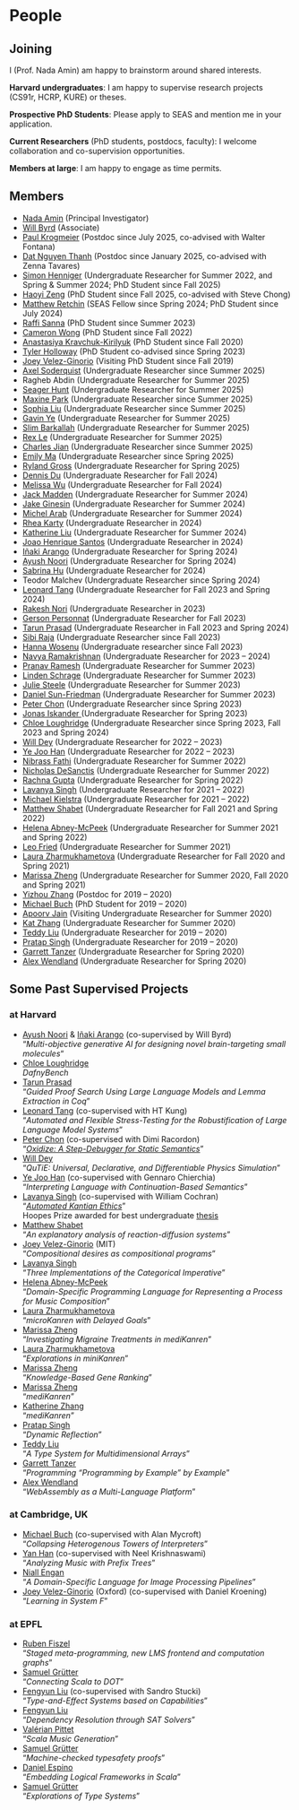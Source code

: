 # People

## Joining

I (Prof. Nada Amin) am happy to brainstorm around shared interests.

**Harvard undergraduates**: I am happy to supervise research projects (CS91r, HCRP, KURE) or theses.

**Prospective PhD Students**: Please apply to SEAS and mention me in your application.

**Current Researchers** (PhD students, postdocs, faculty): I welcome collaboration and co-supervision opportunities.

**Members at large**: I am happy to engage as time permits.

## Members

- [Nada Amin](http://namin.seas.harvard.edu) (Principal Investigator)
- [Will Byrd](http://webyrd.net) (Associate)
- [Paul Krogmeier](https://paulkrog.github.io/) (Postdoc since July 2025, co-advised with Walter Fontana)
- [Dat Nguyen Thanh](https://github.com/datvo06) (Postdoc since January 2025, co-advised with Zenna Tavares)
- [Simon Henniger](https://github.com/shenniger) (Undergraduate Researcher for Summer 2022, and Spring &amp; Summer 2024; PhD Student since Fall 2025)
- [Haoyi Zeng](https://haoyizeng.github.io/) (PhD Student since Fall 2025, co-advised with Steve Chong)
- [Matthew Retchin](https://www.mhr.ai) (SEAS Fellow since Spring 2024; PhD Student since July 2024)
- [Raffi Sanna](https://github.com/rvs31) (PhD Student since Summer 2023)
- [Cameron Wong](https://camdar.io) (PhD Student since Fall 2022)
- [Anastasiya Kravchuk-Kirilyuk](https://akravc.github.io) (PhD Student since Fall 2020)
- [Tyler Holloway](https://github.com/htoyll) (PhD Student co-advised since Spring 2023)
- [Joey Velez-Ginorio](http://web.mit.edu/joeyv/www) (Visiting PhD Student since Fall 2019)
- [Axel Soderquist](https://github.com/Axelpuff) (Undergraduate Researcher since Summer 2025)
- Ragheb Abdin (Undergraduate Researcher for Summer 2025)
- [Seager Hunt](https://github.com/seagerhunt) (Undergraduate Researcher for Summer 2025)
- [Maxine Park](https://github.com/maxine-park) (Undergraduate Researcher since Summer 2025)
- [Sophia Liu](https://github.com/sophiayliu) (Undergraduate Researcher since Summer 2025)
- [Gavin Ye]() (Undergraduate Researcher for Summer 2025)
- [Slim Barkallah](https://github.com/Slim205) (Undergraduate Researcher for Summer 2025)
- [Rex Le](https://github.com/RexLe192010) (Undergraduate Researcher for Summer 2025)
- [Charles Jian](https://github.com/c-j1) (Undergraduate Researcher since Summer 2025)
- [Emily Ma](https://github.com/exym4) (Undergraduate Researcher since Spring 2025)
- [Ryland Gross](https://github.com/rgrossharv) (Undergraduate Researcher for Spring 2025)
- [Dennis Du](https://github.com/DennisD1122) (Undergraduate Researcher for Fall 2024)
- [Melissa Wu](https://github.com/mzwu) (Undergraduate Researcher for Fall 2024)
- [Jack Madden](https://github.com/jmadden12) (Undergraduate Researcher for Summer 2024)
- [Jake Ginesin](https://github.com/JakeGinesin) (Undergraduate Researcher for Summer 2024)
- [Michel Arab](https://github.com/michelarab) (Undergraduate Researcher for Summer 2024)
- [Rhea Karty](https://github.com/Rhea-Eve) (Undergraduate Researcher in 2024)
- [Katherine Liu](https://github.com/kemmaliu) (Undergraduate Researcher for Summer 2024)
- [Joao Henrique Santos](https://github.com/joaohts) (Undergraduate Researcher in 2024)
- [Iñaki Arango](https://github.com/inakineitor) (Undergraduate Researcher for Spring 2024)
- [Ayush Noori](https://github.com/ayushnoori) (Undergraduate Researcher for Spring 2024)
- [Sabrina Hu](https://github.com/sabrinahu) (Undergraduate Researcher for 2024)
- Teodor Malchev (Undergraduate Researcher since Spring 2024)
- [Leonard Tang](https://github.com/leonardtang) (Undergraduate Researcher for Fall 2023 and Spring 2024)
- [Rakesh Nori](https://github.com/rnori-harv) (Undergraduate Researcher in 2023)
- [Gerson Personnat](https://github.com/gpersonnat) (Undergraduate Researcher for Fall 2023)
- [Tarun Prasad](https://github.com/mtarunpr) (Undergraduate Researcher in Fall 2023 and Spring 2024)
- [Sibi Raja](https://github.com/sibiraja) (Undergraduate Researcher since Fall 2023)
- [Hanna Wosenu](https://github.com/hannawosenu) (Undergraduate researcher since Fall 2023)
- [Navya Ramakrishnan](https://github.com/NavyaRamakrishnan) (Undergraduate Researcher for 2023 – 2024)
- [Pranav Ramesh](https://github.com/pr28416) (Undergraduate Researcher for Summer 2023)
- [Linden Schrage](https://github.com/lindenschrage) (Undergraduate Researcher for Summer 2023)
- [Julie Steele](https://github.com/Julie-Steele) (Undergraduate Researcher for Summer 2023)
- [Daniel Sun-Friedman](https://github.com/dsunfriedman) (Undergraduate Researcher for Summer 2023)
- [Peter Chon](https://github.com/HelixAchaos) (Undergraduate Researcher since Spring 2023)
- [Jonas Iskander ](https://github.com/jonasiskander)(Undergraduate Researcher for Spring 2023)
- [Chloe Loughridge](https://github.com/ChloeL19) (Undergraduate Researcher since Spring 2023, Fall 2023 and Spring 2024)
- [Will Dey](https://github.com/wi11dey) (Undergraduate Researcher for 2022 – 2023)
- [Ye Joo Han](https://github.com/yejoo104) (Undergraduate Researcher for 2022 – 2023)
- [Nibrass Fathi](https://github.com/nibrass-fathi) (Undergraduate Researcher for Summer 2022)
- [Nicholas DeSanctis](https://github.com/njd87) (Undergraduate Researcher for Summer 2022)
- [Rachna Gupta](https://github.com/rachgupta) (Undergraduate Researcher for Spring 2022)
- [Lavanya Singh](https://github.com/lsingh123) (Undergraduate Researcher for 2021 – 2022)
- [Michael Kielstra](https://github.com/pmkielstra) (Undergraduate Researcher for 2021 – 2022)
- [Matthew Shabet](https://github.com/MatthewShabet) (Undergraduate Researcher for Fall 2021 and Spring 2022)
- [Helena Abney-McPeek](https://github.com/helenaam) (Undergraduate Researcher for Summer 2021 and Spring 2022)
- [Leo Fried](https://github.com/leofried) (Undergraduate Researcher for Summer 2021)
- [Laura Zharmukhametova](https://github.com/l-zharmukhametova) (Undergraduate Researcher for Fall 2020 and Spring 2021)
- [Marissa Zheng](https://github.com/mzheng17) (Undergraduate Researcher for Summer 2020, Fall 2020 and Spring 2021)
- [Yizhou Zhang](https://cs.uwaterloo.ca/~yizhou) (Postdoc for 2019 – 2020)
- [Michael Buch](https://github.com/Michael137) (PhD Student for 2019 – 2020)
- [Apoorv Jain](https://github.com/japoorv) (Visiting Undergraduate Researcher for Summer 2020)
- [Kat Zhang](https://github.com/19kat) (Undergraduate Researcher for Summer 2020)
- [Teddy Liu](https://github.com/theodoretliu) (Undergraduate Researcher for 2019 – 2020)
- [Pratap Singh](https://github.com/pratapsingh172) (Undergraduate Researcher for 2019 – 2020)
- [Garrett Tanzer](https://github.com/gtanze) (Undergraduate Researcher for Spring 2020)
- [Alex Wendland](https://github.com/awendlan) (Undergraduate Researcher for Spring 2020)

## Some Past Supervised Projects

###	at Harvard
- [Ayush Noori](https://www.ayushnoori.com/) & [Iñaki Arango](https://github.com/inakineitor) (co-supervised by Will Byrd)  
  “_Multi-objective generative AI for designing novel brain-targeting small molecules_“
- [Chloe Loughridge](https://github.com/ChloeL19)  
  _DafnyBench_
- [Tarun Prasad](https://github.com/mtarunp)  
  “_Guided Proof Search Using Large Language Models and Lemma Extraction in Coq_”
- [Leonard Tang](https://github.com/leonardtang) (co-supervised with HT Kung)  
  “_Automated and Flexible Stress-Testing for the Robustification of Large Language Model Systems_”
- [Peter Chon](https://github.com/HelixAchaos) (co-supervised with Dimi Racordon)  
  “_[Oxidize: A Step-Debugger for Static Semantics](https://2023.splashcon.org/details/iwaco-2023-papers/1/Oxidize-A-Step-Debugger-for-Static-Semantics)_”
- [Will Dey](https://github.com/wi11dey)  
  “_QuTiE: Universal, Declarative, and Differentiable Physics Simulation_”
- [Ye Joo Han](https://github.com/yejoo104) (co-supervised with Gennaro Chierchia)  
  “_Interpreting Language with Continuation-Based Semantics_”
- [Lavanya Singh](https://github.com/lsingh123/) (co-supervised with William Cochran)  
  “_[Automated Kantian Ethics](https://github.com/lsingh123/automatedkantianethics)_”  
  Hoopes Prize awarded for best undergraduate [thesis](https://dash.lib.harvard.edu/handle/1/37371736)
- [Matthew Shabet](https://github.com/MatthewShabet)  
  “_An explanatory analysis of reaction-diffusion systems_”
- [Joey Velez-Ginorio](https://www.seas.upenn.edu/~joeyv/) (MIT)  
  “_Compositional desires as compositional programs_”
- [Lavanya Singh](https://github.com/lsingh123/)  
  “_Three Implementations of the Categorical Imperative_”
- [Helena Abney-McPeek](https://github.com/helenaam)  
  “_Domain-Specific Programming Language for Representing a Process for Music Composition_”
- [Laura Zharmukhametova](https://github.com/l-zharmukhametova)  
  “_microKanren with Delayed Goals_”
- [Marissa Zheng](http://github.com/mzheng17)  
  “_Investigating Migraine Treatments in mediKanren_”
- [Laura Zharmukhametova](https://github.com/l-zharmukhametova)  
  “_Explorations in miniKanren_”
- [Marissa Zheng](http://github.com/mzheng17)  
  “_Knowledge-Based Gene Ranking_”
- [Marissa Zheng](http://github.com/mzheng17)  
  “_mediKanren_”
- [Katherine Zhang](https://github.com/19katz)  
  “_mediKanren_”
- [Pratap Singh](https://github.com/pratapsingh1729)  
  “_Dynamic Reflection_”
- [Teddy Liu](https://github.com/theodoretliu/)  
  “_A Type System for Multidimensional Arrays_”
- [Garrett Tanzer](https://github.com/gtanzer)  
  “_Programming “Programming by Example” by Example_”
- [Alex Wendland](https://github.com/awendland)  
  “_WebAssembly as a Multi-Language Platform_”

### at Cambridge, UK

- [Michael Buch](https://github.com/Michael137/) (co-supervised with Alan Mycroft)  
  “_Collapsing Heterogenous Towers of Interpreters_”
- [Yan Han](https://github.com/yan-h) (co-supervised with Neel Krishnaswami)  
  “_Analyzing Music with Prefix Trees_”
- [Niall Engan](https://github.com/NiallEgan)  
  “_A Domain-Specific Language for Image Processing Pipelines_”
- [Joey Velez-Ginorio](https://www.seas.upenn.edu/~joeyv/) (Oxford) (co-supervised with Daniel Kroening)  
  “_Learning in System F_”

### at EPFL

- [Ruben Fiszel](https://github.com/rubenfiszel)  
  “_Staged meta-programming, new LMS frontend and computation graphs_”
- [Samuel Grütter](https://github.com/samuelgruetter)  
  “_Connecting Scala to DOT_”
- [Fengyun Liu](https://github.com/liufengyun) (co-supervised with Sandro Stucki)  
  “_Type-and-Effect Systems based on Capabilities_”
- [Fengyun Liu](https://github.com/liufengyun)  
  “_Dependency Resolution through SAT Solvers_”
- [Valérian Pittet](https://github.com/vtpittet)  
  “_Scala Music Generation_”
- [Samuel Grütter](https://github.com/samuelgruetter)  
  “_Machine-checked typesafety proofs_”
- [Daniel Espino](https://github.com/akathorn)  
  “_Embedding Logical Frameworks in Scala_”
- [Samuel Grütter](https://github.com/samuelgruetter)  
  “_Explorations of Type Systems_”
